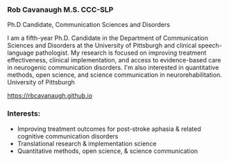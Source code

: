 ### Rob Cavanaugh M.S. CCC-SLP

Ph.D Candidate, Communication Sciences and Disorders

I am a fifth-year Ph.D. Candidate in the Department of Communication Sciences and Disorders at the University of Pittsburgh and clinical speech-language pathologist. My research is focused on improving treatment effectiveness, clinical implementation, and access to evidence-based care in neurogenic communication disorders. I'm also interested in quantitative methods, open science, and science communication in neurorehabilitation.
University of Pittsburgh

https://rbcavanaugh.github.io

### Interests:
- Improving treatment outcomes for post-stroke aphasia & related cognitive communication disorders
- Translational research & implementation science
- Quantitative methods, open science, & science communication
